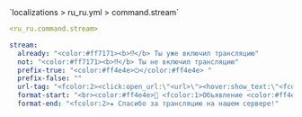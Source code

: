 <!--@include: @/parts/module/command/stream.md#title-->
<!--@include: @/parts/words.md#path--> `localizations > ru_ru.yml > command.stream`

<!--@include: @/parts/module/command/stream.md#explanation-->

<!--@include: @/parts/words.md#edit-->
```yaml
<ru_ru.command.stream>
```

<!--@include: @/parts/words.md#default-->
```yaml
stream:
  already: "<color:#ff7171><b>⁉</b> Ты уже включил трансляцию"
  not: "<color:#ff7171><b>⁉</b> Ты не включил трансляцию"
  prefix-true: "<color:#ff4e4e>⏻</color:#ff4e4e> "
  prefix-false: ""
  url-tag: "<fcolor:2><click:open_url:\"<url>\"><hover:show_text:\"<fcolor:2><url>\"><url></hover></click>"
  format-start: "<br><color:#ff4e4e>🔔 <fcolor:1>Объявление <color:#ff4e4e>🔔<br><fcolor:1><display_name> начал трансляцию<br><urls><br>"
  format-end: "<fcolor:2>★ Спасибо за трансляцию на нашем сервере!"
```

<!--@include: @/parts/module/command/stream.md#parameters-->
<!--@include: @/parts/module/command/stream.md#localization-->
